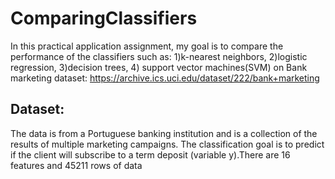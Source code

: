 # ComparingClassifiers
In this practical application assignment, my goal is to compare the performance of the classifiers such as:
  1)k-nearest neighbors, 
  2)logistic regression, 
  3)decision trees, 
  4) support vector machines(SVM)
on Bank marketing dataset: https://archive.ics.uci.edu/dataset/222/bank+marketing

## Dataset: 
The data is from a Portuguese banking institution and is a collection of the results of multiple marketing campaigns. The classification goal is to predict if the client will subscribe to a term deposit (variable y).There are 16 features and 45211 rows of data
